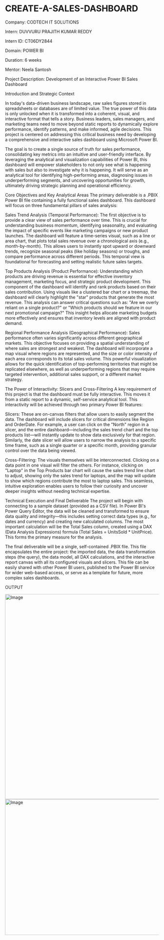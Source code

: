 # CREATE-A-SALES-DASHBOARD

Company: CODTECH IT SOLUTIONS

Intern: DUVVURU PRAJITH KUMAR REDDY 

Intern ID: CT06DY2844

Domain: POWER BI

Duration: 6 weeks

Mentor: Neela Santosh

Project Description: Development of an Interactive Power BI Sales Dashboard

Introduction and Strategic Context

In today's data-driven business landscape, raw sales figures stored in spreadsheets or databases are of limited value. The true power of this data is only unlocked when it is transformed into a coherent, visual, and interactive format that tells a story. Business leaders, sales managers, and marketing teams need to move beyond static reports to dynamically explore performance, identify patterns, and make informed, agile decisions. This project is centered on addressing this critical business need by developing a comprehensive and interactive sales dashboard using Microsoft Power BI.

The goal is to create a single source of truth for sales performance, consolidating key metrics into an intuitive and user-friendly interface. By leveraging the analytical and visualization capabilities of Power BI, this dashboard will empower stakeholders to not only see what is happening with sales but also to investigate why it is happening. It will serve as an analytical tool for identifying high-performing areas, diagnosing issues in underperforming segments, and uncovering opportunities for growth, ultimately driving strategic planning and operational efficiency.

Core Objectives and Key Analytical Areas
The primary deliverable is a .PBIX Power BI file containing a fully functional sales dashboard. This dashboard will focus on three fundamental pillars of sales analysis:

Sales Trend Analysis (Temporal Performance): The first objective is to provide a clear view of sales performance over time. This is crucial for understanding business momentum, identifying seasonality, and evaluating the impact of specific events like marketing campaigns or new product launches. The dashboard will feature a time-series visual, such as a line or area chart, that plots total sales revenue over a chronological axis (e.g., month-by-month). This allows users to instantly spot upward or downward trends, recognize seasonal peaks (like holiday seasons) or troughs, and compare performance across different periods. This temporal view is foundational for forecasting and setting realistic future sales targets.

Top Products Analysis (Product Performance): Understanding which products are driving revenue is essential for effective inventory management, marketing focus, and strategic product development. This component of the dashboard will identify and rank products based on their sales contribution. Using visuals like a clustered bar chart or a treemap, the dashboard will clearly highlight the "star" products that generate the most revenue. This analysis can answer critical questions such as: "Are we overly reliant on a single product?" or "Which products should we feature in our next promotional campaign?" This insight helps allocate marketing budgets more effectively and ensures that inventory levels are aligned with product demand.

Regional Performance Analysis (Geographical Performance): Sales performance often varies significantly across different geographical markets. This objective focuses on providing a spatial understanding of where sales are strongest and weakest. The dashboard will incorporate a map visual where regions are represented, and the size or color intensity of each area corresponds to its total sales volume. This powerful visualization allows for the quick identification of top-performing territories that might be replicated elsewhere, as well as underperforming regions that may require targeted intervention, additional sales support, or a different market strategy.

The Power of Interactivity: Slicers and Cross-Filtering
A key requirement of this project is that the dashboard must be fully interactive. This moves it from a static report to a dynamic, self-service analytical tool. This interactivity will be achieved through two primary Power BI features:

Slicers: These are on-canvas filters that allow users to easily segment the data. The dashboard will include slicers for critical dimensions like Region and OrderDate. For example, a user can click on the "North" region in a slicer, and the entire dashboard—including the sales trend chart and the top products list—will instantly update to show data exclusively for that region. Similarly, the date slicer will allow users to narrow the analysis to a specific time frame, such as a single quarter or a specific month, providing granular control over the data being viewed.

Cross-Filtering: The visuals themselves will be interconnected. Clicking on a data point in one visual will filter the others. For instance, clicking on "Laptop" in the Top Products bar chart will cause the sales trend line chart to adjust, showing only the sales trend for laptops, and the map will update to show which regions contribute the most to laptop sales. This seamless, intuitive exploration enables users to follow their curiosity and uncover deeper insights without needing technical expertise.

Technical Execution and Final Deliverable
The project will begin with connecting to a sample dataset (provided as a CSV file). In Power BI's Power Query Editor, the data will be cleaned and transformed to ensure data quality and integrity—this includes setting correct data types (e.g., for dates and currency) and creating new calculated columns. The most important calculation will be the Total Sales column, created using a DAX (Data Analysis Expressions) formula (Total Sales = UnitsSold * UnitPrice). This forms the primary measure for the analysis.

The final deliverable will be a single, self-contained .PBIX file. This file encapsulates the entire project: the imported data, the data transformation steps (the query), the data model, all DAX calculations, and the interactive report canvas with all its configured visuals and slicers. This file can be easily shared with other Power BI users, published to the Power BI service for wider web-based access, or serve as a template for future, more complex sales dashboards.

OUTPUT

<img width="1132" height="670" alt="Image" src="https://github.com/user-attachments/assets/c669e813-50df-413a-a540-98cf8fedf9b3" />
<img width="792" height="444" alt="Image" src="https://github.com/user-attachments/assets/91d68e49-c180-4b0d-b82d-514b2e78dc91" />

